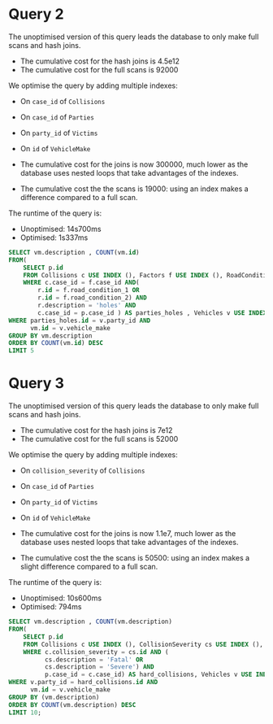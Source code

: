 # Query 2 

The unoptimised version of this query leads the database to only make full scans and hash joins.
* The cumulative cost for the hash joins is 4.5e12
* The cumulative cost for the full scans is 92000

We optimise the query by adding multiple indexes:
* On `case_id` of `Collisions`
* On `case_id` of `Parties`
* On `party_id` of `Victims`
* On `id` of `VehicleMake`

* The cumulative cost for the joins is now 300000, much lower as the database uses nested loops that take advantages of the indexes.
* The cumulative cost the the scans is 19000: using an index makes a difference compared to a full scan.

The runtime of the query is:
* Unoptimised: 14s700ms
* Optimised: 1s337ms

```SQL
SELECT vm.description , COUNT(vm.id)
FROM(
    SELECT p.id
    FROM Collisions c USE INDEX (), Factors f USE INDEX (), RoadCondition r USE INDEX (), Parties p USE INDEX ()
    WHERE c.case_id = f.case_id AND(
        r.id = f.road_condition_1 OR
        r.id = f.road_condition_2) AND
        r.description = 'holes' AND
        c.case_id = p.case_id ) AS parties_holes , Vehicles v USE INDEX (), VehiculeMake vm USE INDEX ()
WHERE parties_holes.id = v.party_id AND
      vm.id = v.vehicle_make
GROUP BY vm.description
ORDER BY COUNT(vm.id) DESC
LIMIT 5
```

# Query 3

The unoptimised version of this query leads the database to only make full scans and hash joins.
* The cumulative cost for the hash joins is 7e12
* The cumulative cost for the full scans is 52000

We optimise the query by adding multiple indexes:
* On `collision_severity` of `Collisions`
* On `case_id` of `Parties`
* On `party_id` of `Victims`
* On `id` of `VehicleMake`

* The cumulative cost for the joins is now 1.1e7, much lower as the database uses nested loops that take advantages of the indexes.
* The cumulative cost the the scans is 50500: using an index makes a slight difference compared to a full scan.

The runtime of the query is:
* Unoptimised: 10s600ms
* Optimised: 794ms

```SQL
SELECT vm.description , COUNT(vm.description)
FROM(
    SELECT p.id
    FROM Collisions c USE INDEX (), CollisionSeverity cs USE INDEX (), Parties p USE INDEX ()
    WHERE c.collision_severity = cs.id AND (
          cs.description = 'Fatal' OR
          cs.description = 'Severe') AND
          p.case_id = c.case_id) AS hard_collisions, Vehicles v USE INDEX (), VehiculeMake vm USE INDEX ()
WHERE v.party_id = hard_collisions.id AND
      vm.id = v.vehicle_make
GROUP BY (vm.description)
ORDER BY COUNT(vm.description) DESC
LIMIT 10;
```